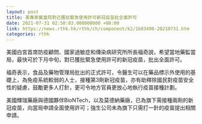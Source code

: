 ```yaml
---
layout: post
title: 美專家冀當局對已獲批緊急使用許可新冠疫苗批全面許可
date: 2021-07-31 02:50:03.000000000 +08:00
link: https://news.rthk.hk/rthk/ch/component/k2/1603498-20210731.htm
categories: rthk
---
```


美國白宮首席防疫顧問、國家過敏症和傳染病研究所所長福奇說，希望當地藥監當局，最快可於下月中旬，對已獲批緊急使用許可的新冠疫苗，批出全面許可。

福奇表示，食品及藥物管理局批出的正式許可，令醫生可以在藥品標示外使用的基礎上，為免疫系統較弱的人士，接種第3劑新冠疫苗，亦有助釋除國民對疫苗安全性的疑慮，鼓勵更多人打針，更可令地方官員更放心地執行疫苗接種計劃。

美國輝瑞藥廠與德國夥伴BioNTech，以及莫德納藥廠，已為旗下需接種兩劑的新冠疫苗，向當局申請全面使用許可；強生公司未為旗下只需打一針的疫苗提出相關申請。
